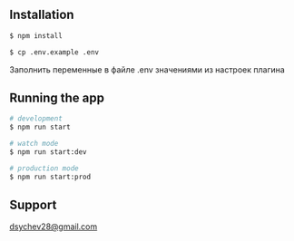 ## Installation

```bash
$ npm install
```
```bash
$ cp .env.example .env
```
Заполнить переменные в файле .env значениями из настроек плагина


## Running the app

```bash
# development
$ npm run start

# watch mode
$ npm run start:dev

# production mode
$ npm run start:prod
```


## Support

dsychev28@gmail.com
